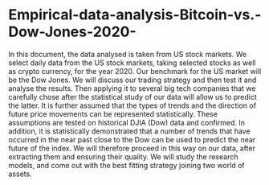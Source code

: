 # Empirical-data-analysis-Bitcoin-vs.-Dow-Jones-2020-

In this document, the data analysed is taken from US stock markets.
We select daily data from the US stock markets, taking selected stocks
as well as crypto currency, for the year 2020. Our benchmark for
the US market will be the Dow Jones. We will discuss our trading
strategy and then test it and analyse the results. Then applying it to
several big tech companies that we carefully chose after the statistical
study of our data will allow us to predict the latter. It is further
assumed that the types of trends and the direction of future price
movements can be represented statistically. These assumptions are
tested on historical DJIA (Dow) data and confirmed. In addition, it is
statistically demonstrated that a number of trends that have occurred
in the near past close to the Dow can be used to predict the near future
of the index. We will therefore proceed in this way on our data, after
extracting them and ensuring their quality. We will study the research
models, and come out with the best fitting strategy joining two world
of assets.
